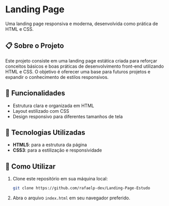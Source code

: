 # Landing Page

Uma landing page responsiva e moderna, desenvolvida como prática de HTML e CSS.

## 📋 Sobre o Projeto

Este projeto consiste em uma landing page estática criada para reforçar conceitos básicos e boas práticas de desenvolvimento front-end utilizando HTML e CSS. O objetivo é oferecer uma base para futuros projetos e expandir o conhecimento de estilos responsivos.

## 🚀 Funcionalidades

- Estrutura clara e organizada em HTML
- Layout estilizado com CSS
- Design responsivo para diferentes tamanhos de tela

## 🎯 Tecnologias Utilizadas

- **HTML5**: para a estrutura da página
- **CSS3**: para a estilização e responsividade

## 🔧 Como Utilizar

1. Clone este repositório em sua máquina local:
   ```bash
   git clone https://github.com/rafaelp-dev/Landing-Page-Estudo
   ```
2. Abra o arquivo `index.html` em seu navegador preferido.
